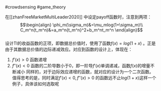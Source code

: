 #crowdsensing    #game_theory  

在[[zhanFreeMarketMultiLeader2020]] 中设定payoff函数时，注意到两项：
$$\begin{align}
\phi_m(\sigma_m)&=\mu_mlog(1+\sigma_m)\\
C_m^n(t_m^n)&=a_m^n{t_m^n}^2+b_m^nt_m^n
\end{align}$$   
设计TI的收益函数的正项，即数据总价值时，使用了函数$f(x)= log(1+x)$ 。正是由于其数据总价值的边际递减效应。对应到函数的设计上，体现在：    
1. $f'(x)>0$ 函数递增
2. $f''(x)<0$ 函数的二阶导数小于0，即一阶导$f'(x)$单调递减，函数$f(x)$的增量不断减小
同样的，对于边际效应递增的函数，就对应的设计为一个二次函数。   
值得思考的是，同时满足$f'(x)<0,f''(x)>0$ 的函数远不止$log(1+x)$这样一个例子，具体该如何选取呢